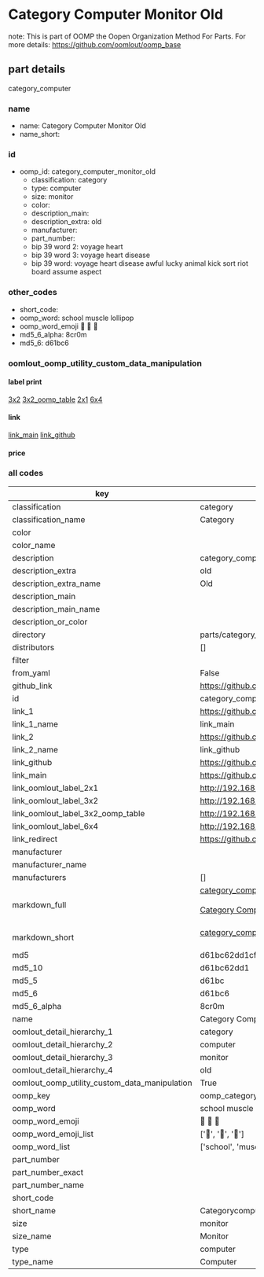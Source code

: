 # Category Computer Monitor Old  

note: This is part of OOMP the Oopen Organization Method For Parts. For more details: https://github.com/oomlout/oomp_base

##  part details
  



category_computer



### name
* name: Category Computer Monitor Old
* name_short: 
### id
* oomp_id: category_computer_monitor_old
  * classification: category
  * type: computer
  * size: monitor
  * color: 
  * description_main: 
  * description_extra: old
  * manufacturer: 
  * part_number: 
  * bip 39 word 2: voyage heart
  * bip 39 word 3: voyage heart disease
  * bip 39 word: voyage heart disease awful lucky animal kick sort riot board assume aspect

### other_codes
* short_code: 
* oomp_word: school muscle lollipop
* oomp_word_emoji :school: :muscle: :lollipop:
* md5_6_alpha: 8cr0m
* md5_6: d61bc6






### oomlout_oomp_utility_custom_data_manipulation
#### label print
[3x2](http://192.168.1.245:1112/?label=oomp%208cr0m)
[3x2_oomp_table](http://192.168.1.108:1112/?label=oomp%208cr0m)
[2x1](http://192.168.1.242:1112/?label=oomp%208cr0m)
[6x4](http://192.168.1.55:1112/?label=oomp%208cr0m)    

#### link

[link_main](https://github.com/oomlout/oomlout_oomp_version_1_messy/tree/main/parts/category_computer_monitor_old) [link_github](https://github.com/oomlout/oomlout_oomp_version_1_messy/tree/main/parts/category_computer_monitor_old)                             

#### price







### all codes 
| key | value |  
| --- | --- |  
| classification | category |  
| classification_name | Category |  
| color |  |  
| color_name |  |  
| description | category_computer |  
| description_extra | old |  
| description_extra_name | Old |  
| description_main |  |  
| description_main_name |  |  
| description_or_color |   |  
| directory | parts/category_computer_monitor_old |  
| distributors | [] |  
| filter |  |  
| from_yaml | False |  
| github_link | https://github.com/oomlout/oomlout_oomp_part_src/tree/main/parts/category_computer_monitor_old |  
| id | category_computer_monitor_old |  
| link_1 | https://github.com/oomlout/oomlout_oomp_version_1_messy/tree/main/parts/category_computer_monitor_old |  
| link_1_name | link_main |  
| link_2 | https://github.com/oomlout/oomlout_oomp_version_1_messy/tree/main/parts/category_computer_monitor_old |  
| link_2_name | link_github |  
| link_github | https://github.com/oomlout/oomlout_oomp_version_1_messy/tree/main/parts/category_computer_monitor_old |  
| link_main | https://github.com/oomlout/oomlout_oomp_version_1_messy/tree/main/parts/category_computer_monitor_old |  
| link_oomlout_label_2x1 | http://192.168.1.242:1112/?label=oomp%208cr0m |  
| link_oomlout_label_3x2 | http://192.168.1.245:1112/?label=oomp%208cr0m |  
| link_oomlout_label_3x2_oomp_table | http://192.168.1.108:1112/?label=oomp%208cr0m |  
| link_oomlout_label_6x4 | http://192.168.1.55:1112/?label=oomp%208cr0m |  
| link_redirect | https://github.com/oomlout/oomlout_oomp_version_1_messy/tree/main/parts/category_computer_monitor_old |  
| manufacturer |  |  
| manufacturer_name |  |  
| manufacturers | [] |  
| markdown_full | [category_computer_monitor_old](none)<br>[](none)<br>[Category Computer Monitor Old](none)<br><br> |  
| markdown_short | [category_computer_monitor_old](none)<br><br> |  
| md5 | d61bc62dd1cf8f442442510a7e1a97b0 |  
| md5_10 | d61bc62dd1 |  
| md5_5 | d61bc |  
| md5_6 | d61bc6 |  
| md5_6_alpha | 8cr0m |  
| name | Category Computer Monitor Old |  
| oomlout_detail_hierarchy_1 | category |  
| oomlout_detail_hierarchy_2 | computer |  
| oomlout_detail_hierarchy_3 | monitor |  
| oomlout_detail_hierarchy_4 | old |  
| oomlout_oomp_utility_custom_data_manipulation | True |  
| oomp_key | oomp_category_computer_monitor_old |  
| oomp_word | school muscle lollipop |  
| oomp_word_emoji | :school: :muscle: :lollipop: |  
| oomp_word_emoji_list | [':school:', ':muscle:', ':lollipop:'] |  
| oomp_word_list | ['school', 'muscle', 'lollipop'] |  
| part_number |  |  
| part_number_exact |  |  
| part_number_name |  |  
| short_code |  |  
| short_name | Categorycomputer |  
| size | monitor |  
| size_name | Monitor |  
| type | computer |  
| type_name | Computer |  
